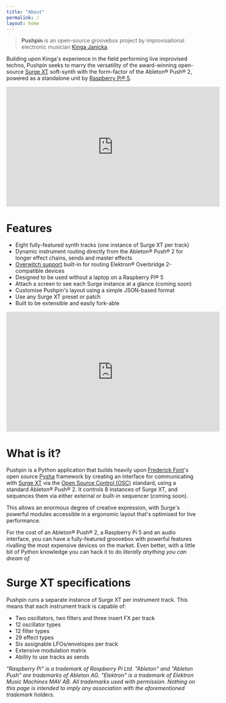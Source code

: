 ```yaml
---
title: "About"
permalink: /
layout: home
---
```


> **Pushpin** is an open-source groovebox project by improvisational electronic musician [Kinga Janicka][kinga].

Building upon Kinga's experience in the field performing live improvised techno, Pushpin seeks to marry the versatility of the
award-winning open-source [Surge XT][surge] soft-synth with the form-factor of the Ableton® Push® 2, powered as a standalone unit
by [Raspberry Pi® 5][rpi5].

<div style="text-align: center">
    <iframe width="560" height="315" src="https://www.youtube.com/embed/ibr5AQ0NQH8?si=CztI3rN82s1jOuJb&controls=0&rel=0&iv_load_policy=3" title="YouTube video player" frameborder="0" allow="accelerometer; autoplay; clipboard-write; encrypted-media; gyroscope; picture-in-picture; web-share" referrerpolicy="strict-origin-when-cross-origin" allowfullscreen></iframe>
</div>

# Features

- Eight fully-featured synth tracks (one instance of Surge XT per track)
- Dynamic instrument routing directly from the Ableton® Push® 2 for longer effect chains, sends and master effects
- [Overwitch support][overwitch] built-in for routing Elektron® Overbridge 2-compatible devices
- Designed to be used without a laptop on a Raspberry Pi® 5
- Attach a screen to see each Surge instance at a glance (coming soon)
- Customise Pushpin's layout using a simple JSON-based format
- Use any Surge XT preset or patch
- Built to be extensible and easily fork-able

<div style="text-align: center">
    <iframe width="560" height="315" src="https://www.youtube.com/embed/2ezX6MCOlo8?si=CztI3rN82s1jOuJb&controls=0&rel=0&iv_load_policy=3" title="YouTube video player" frameborder="0" allow="accelerometer; autoplay; clipboard-write; encrypted-media; gyroscope; picture-in-picture; web-share" referrerpolicy="strict-origin-when-cross-origin" allowfullscreen></iframe>
</div>

# What is it?

Pushpin is a Python application that builds heavily upon [Frederick Font][ffont]'s open source [Pysha][pysha] framework by creating
an interface for communicating with [Surge XT][surge] via the [Open Source Control (OSC)][osc_wiki] standard, using
a standard Ableton® Push® 2. It controls 8 instances of Surge XT, and sequences them via either external or built-in sequencer
(coming soon).

This allows an enormous degree of creative expression, with Surge's powerful modules accessible in a ergonomic layout
that's optimised for live performance.

For the cost of an Ableton® Push® 2, a Raspberry Pi 5 and an audio interface, you can have a fully-featured groovebox with powerful features rivalling the most expensive devices on the market. Even better, with a little bit of Python knowledge you can hack it to do _literally anything you can dream of._

# Surge XT specifications

Pushpin runs a separate instance of Surge XT per instrument track. This means that each instrument track is capable of:

- Two oscillators, two filters and three insert FX per track
- 12 oscillator types
- 12 filter types
- 29 effect types
- Six assignable LFOs/envelopes per track
- Extensive modulation matrix
- Ability to use tracks as sends

_"Raspberry Pi" is a trademark of Raspberry Pi Ltd. "Ableton" and "Ableton Push" are trademarks of Ableton AG. "Elektron" is a trademark of Elektron Music Machines MAV AB. All trademarks used with permission. Nothing on this page is intended to imply any association with the aforementioned trademark holders._

[kinga]: https://soundcloud.com/kingajanicka
[surge]: https://surge-synthesizer.github.io/
[ffont]: http://www.github.com/ffont
[pysha]: https://github.com/ffont/pysha
[osc_wiki]: https://en.wikipedia.org/wiki/Open_Sound_Control
[overwitch]: https://github.com/dagargo/overwitch
[rpi5]: https://www.raspberrypi.com/products/raspberry-pi-5/
